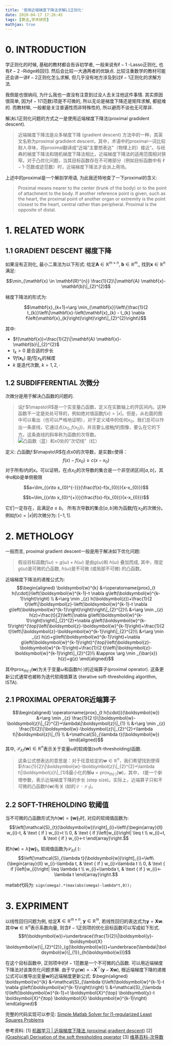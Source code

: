 ```yaml
---
title: '使用近端梯度下降法求解L1正则化'
date: 2020-04-17 17:26:45
tags: [算法,学术研究]
mathjax: true
---
```

# 0. INTRODUCTION
学正则化的时候, 基础的教材都会告诉初学者, 一般来说有$\ell-1$ -Lasso正则化, 也有$\ell-2$ -Ridge岭回归. 然后会比较一大通两者的优缺点. 比较注重数学的教材可能还会讲一讲$\ell-2$正则化怎么求解, 但几乎没有地方涉及到过$\ell-1$正则化的求解方法.

<!--more-->

我倒是也很纳闷, 为什么我也一直没有注意到过没人去关注他这件事情. 
其实原因很简单, 因为$\ell-1$(1范数)项是不可微的, 所以无论是梯度下降还是矩阵求解, 都挺难的. 而教材嘛, 一般都是关注普遍性而非特殊性的, 所以避而不谈也无可厚非. 

解决L1正则化问题的方式之一是使用近端梯度下降法(proximal gradident descent). 
> 近端梯度下降法是众多梯度下降 (gradient descent) 方法中的一种，其英文名称为proximal gradident descent，其中，术语中的proximal一词比较耐人寻味，将proximal翻译成“近端”主要想表达"（物理上的）接近"。与经典的梯度下降法和随机梯度下降法相比，近端梯度下降法的适用范围相对狭窄。对于凸优化问题，当其目标函数存在不可微部分（例如目标函数中有 $\ell-1$-范数或迹范数）时，近端梯度下降法才会派上用场。

上述中的proximal是一个解剖学用语, 为此我还特地查了一下proximal的含义: 
> Proximal means nearer to the center (trunk of the body) or to the point of attachment to the body. If another reference point is given, such as the heart, the proximal point of another organ or extremity is the point closest to the heart, central rather than peripheral. Proximal is the opposite of distal.

# 1. RELATED WORK
## 1.1 GRADIENT DESCENT 梯度下降
如果没有正则化, 最小二乘法为以下形式: 
给定$\mathbf{A} \in \mathbb{R}^{m \times n}$, $\mathbf{b} \in \mathbb{R}^{m},$, 找到$\mathbf{x} \in \mathbb{R}^{n}$满足: 

$$\min_{\mathbf{x} \in \mathbf{R}^{n}} \frac{1}{2}\|\mathbf{A} \mathbf{x}-\mathbf{b}\|_{2}^{2}$$

梯度下降法的形式为: 

$$\mathbf{x}_{k+1}=\arg \min_{\mathbf{x}}\left\{\frac{1}{2 t_{k}}\left\|\mathbf{x}-\left(\mathbf{x}_{k} - t_{k} \nabla f\left(\mathbf{x}_{k}\right)\right)\right\|_{2}^{2}\right\}$$

其中: 
- $f(\mathbf{x})=\frac{1}{2}\|\mathbf{A} \mathbf{x}-\mathbf{b}\|_{2}^{2}$
- $t_k > 0$ 是合适的步长
- $\nabla f\left(\mathbf{x}_{k}\right)$ 是$f$在$x_k$的梯度
- $k$ 是迭代次数, $k = 1, 2, \cdot$

## 1.2 SUBDIFFERENTIAL 次微分
次微分是用于解决凸函数的问题的. 
> 设$f$:$l\mapsto\R$是一个实变量凸函数，定义在实数轴上的开区间内。这种函数不一定是处处可导的，例如绝对值函数$f(x)=|x|$。但是，从右面的图中可以看出（也可以严格地证明），对于定义域中的任何$x_0$，我们总可以作出一条直线，它通过点$(x_0, f(x_0))$，并且要么接触$f$的图像，要么在它的下方。这条直线的斜率称为函数的次导数。
![凸函数（蓝）和x0处的“次切线”（红）](https://xtopia-1258297046.cos.ap-shanghai.myqcloud.com/1587174425007.png)

定义: 凸函数$f$:$l\mapsto\R$在点x0的次导数，是实数c使得：
 $$f(x)-f(x_{0})\geq c(x-x_{0})$$
对于所有$l$内的$x$。可以证明，在点$x_0$的次导数的集合是一个非空闭区间$[a, b]$，其中$a$和$b$是单侧极限

$$a=\lim_{{x\to x_{0}^{-}}}{\frac{f(x)-f(x_{0})}{x-x_{0}}}$$

$$b=\lim_{{x\to x_{0}^{+}}}{\frac{f(x)-f(x_{0})}{x-x_{0}}}$$

它们一定存在，且满足$a \leq b$。
所有次导数的集合$[a, b]$称为函数$f$在$x_0$的次微分。
例如$f(x)=|x|$的次微分为: $[-1,1]$.

# 2. METHOLOGY
一般而言, proximal gradient descent一般是用于解决如下优化问题: 
> 假设目标函数$f(\omega)=g(\omega)+h(\omega)$ 是由$g(\omega)$和 $h(\omega)$ 叠加而成, 其中，限定$g(\omega)$是可微的凸函数, $h(\omega)$是不可微 (或局部不可微) 的凸函数。

近端梯度下降法的递推公式为: 
$$\begin{aligned} \boldsymbol{w}^{k} &=\operatorname{prox}_{t h(\cdot)}\left(\boldsymbol{w}^{k-1}-t \nabla g\left(\boldsymbol{w}^{k-1}\right)\right) \\ &=\arg \min _{z} h(\boldsymbol{z})+\frac{1}{2 t}\left\|\boldsymbol{z}-\left(\boldsymbol{w}^{k-1}-t \nabla g\left(\boldsymbol{w}^{k-1}\right)\right)\right\|_{2}^{2}\\
&=\arg \min _{z} h(z)+\frac{t}{2}\left\|\nabla g\left(\boldsymbol{w}^{k-1}\right)\right\|_{2}^{2}+\nabla g\left(\boldsymbol{w}^{k-1}\right)^{\top}\left(\boldsymbol{z}-\boldsymbol{w}^{k-1}\right)+\frac{1}{2 t}\left\|\boldsymbol{z}-\boldsymbol{w}^{k-1}\right\|_{2}^{2}\\
&=\arg \min _{z} h(z)+g\left(\boldsymbol{w}^{k-1}\right)+\nabla g\left(\boldsymbol{w}^{k-1}\right)^{\top}\left(\boldsymbol{z}-\boldsymbol{w}^{k-1}\right)+\frac{1}{2 t}\left\|\boldsymbol{z}-\boldsymbol{w}^{k-1}\right\|_{2}^{2}\\
&\approx \arg \min _{\bar{x}} h(z)+g(z) \end{aligned}$$

其中$\operatorname{prox}_{t h(\cdot)}(\boldsymbol{w})$为关于变量$\omega$和函数$h(\cdot)$的近端算子(proximal operator). 这条更新公式通常也被称为迭代软阈值算法 (iterative soft-thresholding algorithm, ISTA). 

## 2.1 PROXIMAL OPERATOR近端算子
$$\begin{aligned}
\operatorname{prox}_{t h(\cdot)}(\boldsymbol{w}) &=\arg \min _{z} \frac{1}{2 t}\|\boldsymbol{w}-\boldsymbol{z}\|_{2}^{2}+\lambda\|\boldsymbol{z}\|_{1} \\
&=\arg \min _{z} \frac{1}{2}\|\boldsymbol{w}-\boldsymbol{z}\|_{2}^{2}+\lambda t\|\boldsymbol{z}\|_{1} \\
&=\mathcal{S}_{\lambda t}(\boldsymbol{w})
\end{aligned}$$
其中, $\mathcal{S}_{\lambda t}(\boldsymbol{w}) \in \mathbb{R}^{n}$表示关于变量$\omega$的软阈值(soft-thresholding)函数. 

> 这条公式想表达的意思是：对于任意给定的$\boldsymbol{w} \in \mathbb{R}^{n}$，我们希望找到使得$\frac{1}{2}\|\boldsymbol{w}-\boldsymbol{z}\|_{2}^{2}+\lambda t\|\boldsymbol{z}\|_{1}$最小化的解$\boldsymbol{u}=\operatorname{prox}_{t h(\cdot)}(\boldsymbol{w})$，其中， $t$是一个新增参数，表示近端梯度下降的步长 (step size)。实际上，近端算子只和不可微的凸函数$h(\boldsymbol{w})$有关 (如的$\|\cdot\|_{1}$)。

## 2.2  SOFT-THREHOLDING 软阈值
当不可微的凸函数形式为$h(\boldsymbol{w})=\|\boldsymbol{w}\|_{1}$时, 对应的软阈值函数为: 
$$\left[\mathcal{S}_{t}(\boldsymbol{w})\right]_{i}=\left\{\begin{array}{ll}
w_{i}-t, & \text { if } w_{i}>t \\
0, & \text { if }\left|w_{i}\right| \leq t \\
w_{i}+t, & \text { if } w_{i}<-t
\end{array}\right.$$

若$h(\boldsymbol{w})=\lambda\|\boldsymbol{w}\|_{1}$, 软阈值函数为$\mathcal{S}_{\lambda t}(\cdot)$: 
$$\left[\mathcal{S}_{\lambda t}(\boldsymbol{w})\right]_{i}=\left\{\begin{array}{ll}
w_{i}-\lambda t, & \text { if } w_{i}>\lambda t \\
0, & \text { if }\left|w_{i}\right| \leq \lambda t \\
w_{i}+\lambda t, & \text { if } w_{i}<-\lambda t
\end{array}\right.$$

matlab代码为: `sign(omega).*(max(abs(omega)-lambda*t,0));`

# 3. EXPRIMENT
以线性回归问题为例, 给定$\boldsymbol{X} \in \mathbb{R}^{m \times n}$, $\boldsymbol{y} \in \mathbb{R}^{m}$,  若线性回归的表达式为$\boldsymbol{y}=\boldsymbol{X} \boldsymbol{w}$. 其中$\boldsymbol{w} \in \mathbb{R}^{n}$表示系数向量, 则含$\ell-1$正则项的优化目标函数可以写成如下形式. 
$$f(\boldsymbol{w})=\underbrace{\frac{1}{2}\|\boldsymbol{y}-\boldsymbol{X} \boldsymbol{w}\|_{2}^{2}}_{g(\boldsymbol{w})}+\underbrace{\lambda\|\boldsymbol{w}\|_{1}}_{h(\boldsymbol{w})}$$

在这个目标函数中, 正则项中的$\ell-1$范数是一个不可微的凸函数. 可以用近端梯度下降法对该类优化问题求解. 由于$\nabla g(\boldsymbol{w})=-\boldsymbol{X}^{\top}(\boldsymbol{y}-\boldsymbol{X} \boldsymbol{w})$, 根近端梯度下降的递推公式可以推导出变量$\boldsymbol{w}$的近端梯度更新公式: 
$\begin{aligned} \boldsymbol{w}^{k} &=\mathcal{S}_{\lambda t}\left(\boldsymbol{w}^{k-1}-t \nabla g\left(\boldsymbol{w}^{k-1}\right)\right) \\ &=\mathcal{S}_{\lambda t}\left(\boldsymbol{w}^{k-1}+t \boldsymbol{X}^{\top} \boldsymbol{y}-t \boldsymbol{X}^{\top} \boldsymbol{X} \boldsymbol{w}^{k-1}\right) \end{aligned}$


完整的代码实现可以参见: [Simple Matlab Solver for l1-regularized Least Squares Problems](https://web.stanford.edu/~boyd/l1_ls/)

参考资料: 
[1] [机器学习 | 近端梯度下降法 (proximal gradient descent)](https://zhuanlan.zhihu.com/p/82622940)
[2] [(Graphical) Derivation of the soft thresholding operator](https://angms.science/doc/CVX/ISTA0.pdf)
[3] [维基百科-次导数](https://zh.wikipedia.org/wiki/%E6%AC%A1%E5%AF%BC%E6%95%B0)

